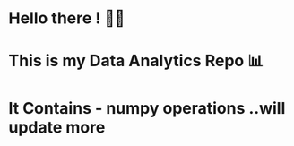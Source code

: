 # Hello there ! 🐱‍👓
# This is my Data Analytics Repo 📊
# It Contains - numpy operations ..will update more 
